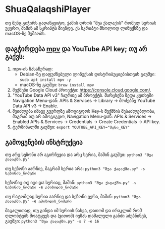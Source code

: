 # ShuaQalaqshiPlayer
თუ შენც გიჭირს გადაწყვიტო, ჭამის დროს "შუა ქალაქის" რომელ სერიას უყურო, მაშინ ამ სკრიპტს მიენდე. ეს სკრიპტი მხოლოდ ლინუქსზე და macOS-ზე მუშაობს.

## დაგჭირდება [mpv](https://mpv.io/) და YouTube API key; თუ არ გაქვს:
1. mpv-ის ჩასაწერად:
   - Debian-ზე დაფუძნებული ლინუქსის დისტრიბუციებისთვის გაუშვი: `sudo apt install mpv -y`
   - macOS-ზე გაუშვი: `brew install mpv`
3. შექმენი Google Cloud პროექტი: https://console.cloud.google.com/.
4. "YouTube Data API v3" ჩაურთე ამ პროექტს. მარცხენა ზედა კუთხეში Navigation Menu-დან: APIs & Services → Library → მოძებნე YouTube Data API v3 → Enable.
5. შეიძლება იმავე გვერდზე ამოგიგდოს Key-ს შექმნის შესაძლებლობა, მაგრამ თუ არ ამოგიგდო, Navigation Menu-დან: APIs & Services → Enabled APIs & Services → Credentials → Create Credentials → API key.
6. ტერმინალში გაუშვი: `export YOUTUBE_API_KEY="შენი_KEY"`

## გამოყენების ინსტრუქცია
თუ არც სეზონი არ აგირჩევია და არც სერია, მაშინ გაუშვი:
`python3 "შუა ქალაქში.py"`

თუ სეზონი აარჩიე, მაგრამ სერია არა:
`python3 "შუა ქალაქში.py" -s სეზონის_ნომერი`

სეზონიც თუ იცი და სერიაც, მაშინ:
`python3 "შუა ქალაქში.py" -s სეზონის_ნომერი -e ეპიზოდის_ნომერი`

თუ რატომღაც სერია აარჩიე და სეზონი ვერა, მაშინ:
`python3 "შუა ქალაქში.py" -e ეპიზოდის_ნომერი`

მაგალითად, თუ გინდა იმ სერიის ნახვა, დათომ და ირაკლიმ რომ ღლონტებს მოატყუეს და (ვითომ) იუზას დამალული განძი აძებნინეს, გაუშვი:
`python3 "შუა ქალაქში.py" -s 7 -e 16`
